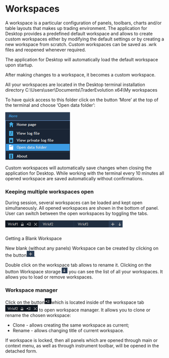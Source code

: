 # Workspaces


A workspace is a particular configuration of panels, toolbars, charts and/or table layouts that makes up trading environment. The application for Desktop provides a predefined default workspace and allows to create custom workspaces either by modifying the default settings or by creating a new workspace from scratch. Custom workspaces can be saved as .wrk files and reopened whenever required.

The application for Desktop will automatically load the default workspace upon startup.

After making changes to a workspace, it becomes a custom workspace.

All your workspaces are located in the Desktop terminal installation directory C:\Users\user\Documents\TraderEvolution x64\My workspaces  
  
To have quick access to this folder click on the button ‘More’ at the top of the terminal and choose ‘Open data folder’:

![](../../.gitbook/assets/1%20%282%29.png)


Custom workspaces will automatically save changes when closing the application for Desktop. While working with the terminal every 10 minutes all opened workspace are saved automatically without confirmations.

### Keeping multiple workspaces open 

During session, several workspaces can be loaded and kept open simultaneously. All opened workspaces are shown in the bottom of panel. User can switch between the open workspaces by toggling the tabs.

![](../../.gitbook/assets/2%20%283%29.png)

### 
Getting a Blank Workspace

New blank \(without any panels\) Workspace can be created by clicking on the button![](../../.gitbook/assets/3%20%284%29.png). 


Double click on the workspace tab allows to rename it. Clicking on the button Workspace storage ![](../../.gitbook/assets/4%20%286%29.png)
you can see the list of all your workspaces. It allows you to load or remove workspaces.

### Workspace manager

Click on the button![](../../.gitbook/assets/5%20%285%29.png)which is located inside of the workspace tab![](../../.gitbook/assets/6%20%285%29.png) to open workspace manager. It allows you to clone or rename the chosen workspace:

* Clone - allows creating the same workspace as current;
* Rename - allows changing title of current workspace.

If workspace is locked, then all panels which are opened through main or context menu, as well as through instrument toolbar, will be opened in the detached form.

###  

